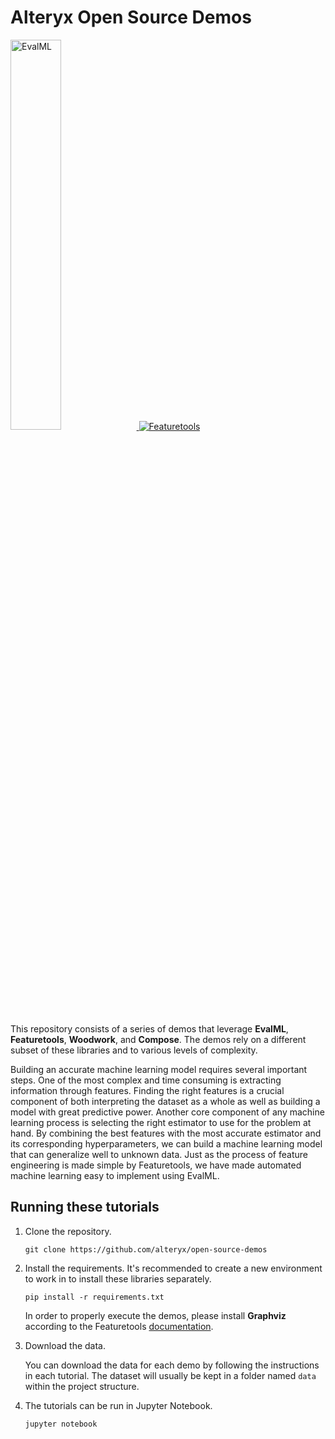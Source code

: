 # Alteryx Open Source Demos 

<div class="row">
    <a href="https://evalml.alteryx.com/">
        <img width=40% src="https://evalml-web-images.s3.amazonaws.com/evalml_horizontal.svg" alt="EvalML" />
    </a>
    <a href="https://www.featurelabs.com/">
        <img src="http://www.featurelabs.com/wp-content/uploads/2017/12/logo.png" alt="Featuretools" />
    </a>
</div>

This repository consists of a series of demos that leverage **EvalML**, **Featuretools**, **Woodwork**, and **Compose**. The demos rely on a different subset of these libraries and to various levels of complexity.

Building an accurate machine learning model requires several important steps. One of the most complex and time consuming is extracting information through features. Finding the right features is a crucial component of both interpreting the dataset as a whole as well as building a model with great predictive power. Another core component of any machine learning process is selecting the right estimator to use for the problem at hand. By combining the best features with the most accurate estimator and its corresponding hyperparameters, we can build a machine learning model that can generalize well to unknown data. Just as the process of feature engineering is made simple by Featuretools, we have made automated machine learning easy to implement using EvalML.

## Running these tutorials

1. Clone the repository.

    `git clone https://github.com/alteryx/open-source-demos`

2. Install the requirements. It's recommended to create a new environment to work in to install these libraries separately.

    `pip install -r requirements.txt`
    
    In order to properly execute the demos, please install **Graphviz** according to the Featuretools [documentation](https://featuretools.alteryx.com/en/stable/install.html?highlight=graphviz#installing-graphviz).

3. Download the data.

    You can download the data for each demo by following the instructions in each tutorial. The dataset will usually be kept in a folder named `data` within the         project structure.

4. The tutorials can be run in Jupyter Notebook.

    `jupyter notebook`
